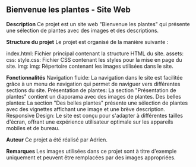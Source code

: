 ## Bienvenue les plantes - Site Web
**Description**
Ce projet est un site web "Bienvenue les plantes" qui présente une sélection de plantes avec des images et des descriptions.

**Structure du projet**
Le projet est organisé de la manière suivante :

index.html: Fichier principal contenant la structure HTML du site.
assets:
  css:
    style.css: Fichier CSS contenant les styles pour la mise en page du site.
  img:
  img: Répertoire contenant les images utilisées dans le site.
  
**Fonctionnalités**
Navigation fluide: La navigation dans le site est facilitée grâce à un menu de navigation qui permet de naviguer vers différentes sections du site.
Présentation de plantes: La section "Présentation de plantes" contient un diaporama avec des images de plantes.
Des belles plantes: La section "Des belles plantes" présente une sélection de plantes avec des vignettes affichant une image et une brève description.
Responsive Design: Le site est conçu pour s'adapter à différentes tailles d'écran, offrant une expérience utilisateur optimale sur les appareils mobiles et de bureau.

**Auteur**
Ce projet a été réalisé par Adrien.

**Remarques**
Les images utilisées dans ce projet sont à titre d'exemple uniquement et peuvent être remplacées par des images appropriées.
